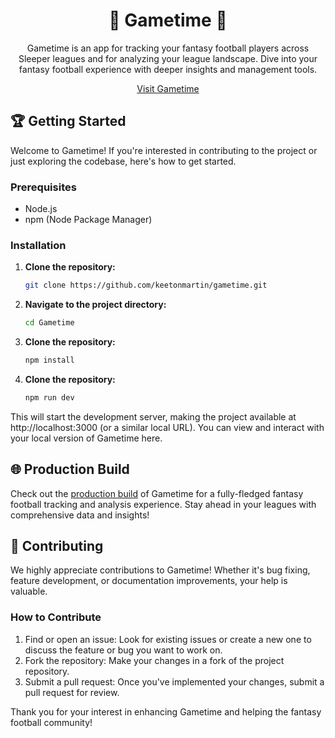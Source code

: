 <div align="center">
  <h1>🏈 Gametime 🏈</h1>
  <p>Gametime is an app for tracking your fantasy football players across Sleeper leagues and for analyzing your league landscape. Dive into your fantasy football experience with deeper insights and management tools.</p>
  <a href="https://keetonmartin.com/gametime">Visit Gametime</a>
</div>

## 🏆 Getting Started

Welcome to Gametime! If you're interested in contributing to the project or just exploring the codebase, here's how to get started.

### Prerequisites

- Node.js
- npm (Node Package Manager)

### Installation

1. **Clone the repository:**
   ```bash
   git clone https://github.com/keetonmartin/gametime.git

2. **Navigate to the project directory:**
   ```bash
   cd Gametime

3. **Clone the repository:**
   ```bash
   npm install

4. **Clone the repository:**
   ```bash
   npm run dev

This will start the development server, making the project available at http://localhost:3000 (or a similar local URL). You can view and interact with your local version of Gametime here.

## 🌐 Production Build
Check out the [production build](https://keetonmartin.com/gametime) of Gametime for a fully-fledged fantasy football tracking and analysis experience. Stay ahead in your leagues with comprehensive data and insights!

## 🤝 Contributing
We highly appreciate contributions to Gametime! Whether it's bug fixing, feature development, or documentation improvements, your help is valuable.

### How to Contribute

1. Find or open an issue: Look for existing issues or create a new one to discuss the feature or bug you want to work on.
2. Fork the repository: Make your changes in a fork of the project repository.
3. Submit a pull request: Once you've implemented your changes, submit a pull request for review.

Thank you for your interest in enhancing Gametime and helping the fantasy football community!
